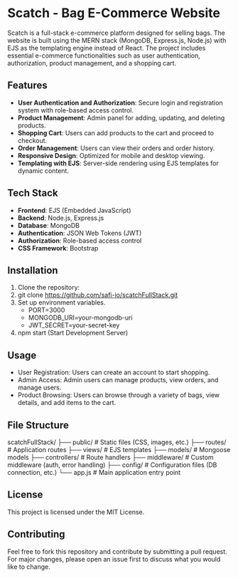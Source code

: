 # Scatch - Bag E-Commerce Website

Scatch is a full-stack e-commerce platform designed for selling bags. The website is built using the MERN stack (MongoDB, Express.js, Node.js) with EJS as the templating engine instead of React. The project includes essential e-commerce functionalities such as user authentication, authorization, product management, and a shopping cart.

## Features

- **User Authentication and Authorization**: Secure login and registration system with role-based access control.
- **Product Management**: Admin panel for adding, updating, and deleting products.
- **Shopping Cart**: Users can add products to the cart and proceed to checkout.
- **Order Management**: Users can view their orders and order history.
- **Responsive Design**: Optimized for mobile and desktop viewing.
- **Templating with EJS**: Server-side rendering using EJS templates for dynamic content.

## Tech Stack

- **Frontend**: EJS (Embedded JavaScript)
- **Backend**: Node.js, Express.js
- **Database**: MongoDB
- **Authentication**: JSON Web Tokens (JWT)
- **Authorization**: Role-based access control
- **CSS Framework**: Bootstrap

## Installation

1. Clone the repository:
2. git clone https://github.com/safi-io/scatchFullStack.git
3. Set up environment variables.
   - PORT=3000
   - MONGODB_URI=your-mongodb-uri
   - JWT_SECRET=your-secret-key
4. npm start (Start Development Server)

## Usage
- User Registration: Users can create an account to start shopping.
- Admin Access: Admin users can manage products, view orders, and manage users.
- Product Browsing: Users can browse through a variety of bags, view details, and add items to the cart.

## File Structure

scatchFullStack/
├── public/              # Static files (CSS, images, etc.)
├── routes/              # Application routes
├── views/               # EJS templates
├── models/              # Mongoose models
├── controllers/         # Route handlers
├── middleware/          # Custom middleware (auth, error handling)
├── config/              # Configuration files (DB connection, etc.)
└── app.js               # Main application entry point


## License
This project is licensed under the MIT License.

## Contributing
Feel free to fork this repository and contribute by submitting a pull request. For major changes, please open an issue first to discuss what you would like to change.
